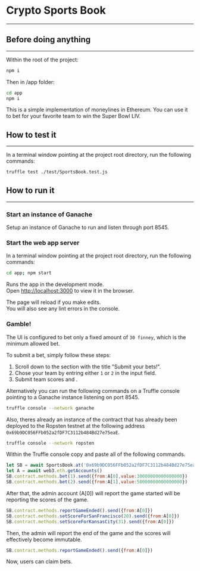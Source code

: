 # Crypto Sports Book
---

## Before doing anything
---

Within the root of the project:

```bash
npm i
```

Then in /app folder:

```bash
cd app
npm i
```

This is a simple implementation of moneylines in Ethereum. You can use it to bet for your favorite team to win the Super Bowl LIV.

## How to test it
---
In a terminal window pointing at the project root directory, run the following commands:

```bash
truffle test ./test/SportsBook.test.js
```

## How to run it
---

### Start an instance of Ganache

Setup an instance of Ganache to run and listen through port 8545.

### Start the web app server

In a terminal window pointing at the project root directory, run the following commands:

```Bash
cd app; npm start
```

Runs the app in the development mode.<br />
Open [http://localhost:3000](http://localhost:3000) to view it in the browser.

The page will reload if you make edits.<br />
You will also see any lint errors in the console.

### Gamble!

The UI is configured to bet only a fixed amount of `30 finney`, which is the minimum allowed bet.

To submit a bet, simply follow these steps:
1. Scroll down to the section with the title "Submit your bets!".
2. Chose your team by entring either `1` or `2` in the input field.
3. Submit team scores and .

Alternatively you can run the following commands on a Truffle console pointing to a Ganache instance listening on port 8545.

```Bash
truffle console --network ganache
```

Also, theres already an instance of the contract that has already been deployed to the Ropsten testnet at the following address `0x69b9DC056FFb052a2fDF7C3112b484Bd27e75eaE`.

```Bash
truffle console --network ropsten
```

Within the Truffle console copy and paste all of the following commands.

```JavaScript
let SB = await SportsBook.at('0x69b9DC056FFb052a2fDF7C3112b484Bd27e75eaE') // if using Ropsten
let A = await web3.eth.getAccounts()
SB.contract.methods.bet(1).send({from:A[0],value:30000000000000000})
SB.contract.methods.bet(2).send({from:A[1],value:50000000000000000})
```

After that, the admin account (A\[0\]) will report the game started will be reporting the scores of the game.

```JavaScript
SB.contract.methods.reportGameEnded().send({from:A[0]})
SB.contract.methods.setScoreForSanFrancisco(20).send({from:A[0]})
SB.contract.methods.setScoreForKansasCity(31).send({from:A[0]})
```

Then, the admin will report the end of the game and the scores will effectively become immutable.

```JavaScript
SB.contract.methods.reportGameEnded().send({from:A[0]})
```

Now, users can claim bets.